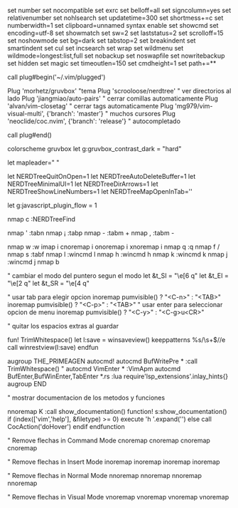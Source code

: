 set number
set nocompatible
set exrc
set belloff=all
set signcolumn=yes
set relativenumber
set nohlsearch
set updatetime=300
set shortmess+=c
set numberwidth=1
set clipboard=unnamed
syntax enable
set showcmd
set encoding=utf-8
set showmatch
set sw=2
set laststatus=2
set scrolloff=15
set noshowmode
set bg=dark
set tabstop=2
set breakindent
set smartindent
set cul
set incsearch
set wrap
set wildmenu
set wildmode=longest:list,full
set nobackup
set noswapfile
set nowritebackup
set hidden
set magic
set timeoutlen=150
set cmdheight=1
set path+=**


call plug#begin('~/.vim/plugged')

Plug 'morhetz/gruvbox' "tema
Plug 'scrooloose/nerdtree' " ver directorios al lado
Plug 'jiangmiao/auto-pairs' " cerrar comillas automaticamente
Plug 'alvan/vim-closetag' " cerrar tags automaticamente
Plug 'mg979/vim-visual-multi', {'branch': 'master'} " muchos cursores
Plug 'neoclide/coc.nvim', {'branch': 'release'} " autocompletado

call plug#end()

colorscheme gruvbox
let g:gruvbox_contrast_dark = "hard"

let mapleader=" "

let NERDTreeQuitOnOpen=1
let NERDTreeAutoDeleteBuffer=1
let NERDTreeMinimalUI=1
let NERDTreeDirArrows=1
let NERDTreeShowLineNumbers=1
let NERDTreeMapOpenInTab='<tab>'


let g:javascript_plugin_flow = 1


nmap <leader>c :NERDTreeFind<ENTER>

nmap ' :tabn <CR>
nmap ¡ :tabp <CR>
nmap - :tabm + <CR>
nmap , :tabm - <CR>

nmap <leader>w :w<ENTER>
imap <Space>i <Esc>
cnoremap <Space>i <Esc>
onoremap <Space>i <Esc>
xnoremap <Space>i <Esc>
nmap <leader>q :q<ENTER>
nmap <leader>f /
nmap <leader>s :tabf
nmap <leader>l :wincmd l<ENTER>
nmap <leader>h :wincmd h<ENTER>
nmap <leader>k :wincmd k<ENTER>
nmap <leader>j :wincmd j<ENTER>
nmap <leader>b <C-v>

" cambiar el modo del puntero segun el modo
let &t_SI = "\e[6 q"
let &t_EI = "\e[2 q"
let &t_SR = "\e[4 q"

" usar tab para elegir opcion
inoremap <expr> <TAB> pumvisible() ? "\<C-n>" : "\<TAB>"
inoremap <expr> <S-TAB> pumvisible() ? "\<C-p>" : "\<TAB>"
" usar enter para seleccionar opcion de menu
inoremap <expr> <CR> pumvisible() ? "\<C-y>" : "\<C-g>u\<CR>"

" quitar los espacios extras al guardar

fun! TrimWhitespace()
    let l:save = winsaveview()
    keeppatterns %s/\s\+$//e
    call winrestview(l:save)
endfun

augroup THE_PRIMEAGEN
    autocmd!
    autocmd BufWritePre * :call TrimWhitespace()
    " autocmd VimEnter * :VimApm
    autocmd BufEnter,BufWinEnter,TabEnter *.rs :lua require'lsp_extensions'.inlay_hints{}
augroup END


" mostrar documentacion de los metodos y funciones

nnoremap <silent> K :call <SID>show_documentation()<CR>
function! s:show_documentation()
if (index(['vim','help'], &filetype) >= 0)
execute 'h '.expand('<cword>')
else
call CocAction('doHover')
endif
endfunction


" Remove  flechas in Command Mode
cnoremap <Down> <Nop>
cnoremap <Left> <Nop>
cnoremap <Right> <Nop>
cnoremap <Up> <Nop>

" Remove flechas in Insert Mode
inoremap <Down> <Nop>
inoremap <Left> <Nop>
inoremap <Right> <Nop>
inoremap <Up> <Nop>

" Remove flechas in Normal Mode
nnoremap <Down> <Nop>
nnoremap <Left> <Nop>
nnoremap <Right> <Nop>
nnoremap <Up> <Nop>

" Remove flechas in Visual Mode
vnoremap <Down> <Nop>
vnoremap <Left> <Nop>
vnoremap <Right> <Nop>
vnoremap <Up> <Nop>
